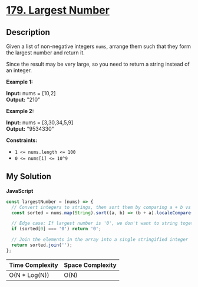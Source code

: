 # [179. Largest Number](https://leetcode.com/problems/largest-number)

## Description

Given a list of non-negative integers `nums`, arrange them such that they form the largest number and return it.

Since the result may be very large, so you need to return a string instead of an integer.

**Example 1:**

**Input:** nums = \[10,2\]  
**Output:** "210"

**Example 2:**

**Input:** nums = \[3,30,34,5,9\]  
**Output:** "9534330"

**Constraints:**

- `1 <= nums.length <= 100`
- `0 <= nums[i] <= 10^9`

## My Solution

**JavaScript**

```js
const largestNumber = (nums) => {
  // Convert integers to strings, then sort them by comparing a + b vs b + a
  const sorted = nums.map(String).sort((a, b) => (b + a).localeCompare(a + b));

  // Edge case: If largest number is '0', we don't want to string together a series of zeros
  if (sorted[0] === '0') return '0';

  // Join the elements in the array into a single stringified integer
  return sorted.join('');
};
```

| Time Complexity | Space Complexity |
| --------------- | ---------------- |
| O(N \* Log(N))  | O(N)             |
